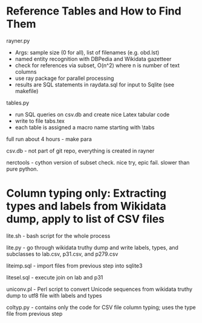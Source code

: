 # Reference Tables and How to Find Them

rayner.py

- Args: sample size (0 for all), list of filenames (e.g. obd.lst)
- named entity recognition with DBPedia and Wikidata gazetteer
- check for references via subset, O(n^2) where n is number of text columns
- use ray package for parallel processing
- results are SQL statements in raydata.sql for input to Sqlite (see makefile)



tables.py

- run SQL queries on csv.db and create nice Latex tabular code
- write to file tabs.tex 
- each table is assigned a macro name starting with \tabs 


full run about 4 hours - make para

csv.db - not part of git repo, everything is created in rayner

nerctools -  cython version of subset check.  nice try, epic fail. slower than pure python.


# Column typing only: Extracting types and labels from Wikidata dump, apply to list of CSV files

lite.sh - bash script for the whole process

lite.py - go through wikidata truthy dump and write labels, types, and subclasses to lab.csv, p31.csv, and p279.csv

liteimp.sql - import files from previous step into sqlite3

litesel.sql - execute join on lab and p31

uniconv.pl - Perl script to convert Unicode sequences from wikidata truthy dump to utf8 file with labels and types

coltyp.py - contains only the code for CSV file column typing; uses the type file from previous step

